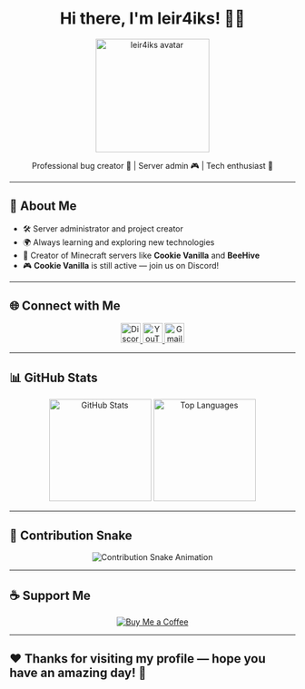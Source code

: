 <h1 align="center">Hi there, I'm leir4iks! 👋✨</h1>

<p align="center">
  <img src="https://avatars.githubusercontent.com/u/118904014?s=400&u=1e121429a86b28a8888c2e0d94af2c4df3339a96&v=4" width="200" alt="leir4iks avatar" />
</p>

<p align="center">
  Professional bug creator 🐛 | Server admin 🎮 | Tech enthusiast 🚀
</p>

---

## 🧠 About Me

- 🛠️ Server administrator and project creator
- 🌍 Always learning and exploring new technologies
- 🍪 Creator of Minecraft servers like **Cookie Vanilla** and **BeeHive**
- 🎮 **Cookie Vanilla** is still active — join us on Discord!

---

## 🌐 Connect with Me

<div align="center">
  <a href="https://discord.gg/WXRzt73Pjz" target="_blank">
    <img src="https://img.shields.io/static/v1?message=Discord&logo=discord&label=&color=7289DA&logoColor=white&labelColor=&style=for-the-badge" height="35" alt="Discord logo" />
  </a>
  <a href="https://www.youtube.com/@Leir4iks" target="_blank">
    <img src="https://img.shields.io/static/v1?message=YouTube&logo=youtube&label=&color=FF0000&logoColor=white&labelColor=&style=for-the-badge" height="35" alt="YouTube logo" />
  </a>
  <a href="mailto:leir4iks@gmail.com" target="_blank">
    <img src="https://img.shields.io/static/v1?message=Gmail&logo=gmail&label=&color=D14836&logoColor=white&labelColor=&style=for-the-badge" height="35" alt="Gmail logo" />
  </a>
</div>

---

## 📊 GitHub Stats

<div align="center">
  <img src="https://github-readme-stats.vercel.app/api?username=leir4iks&show_icons=true&theme=tokyonight&hide_border=true&count_private=true" height="180px" alt="GitHub Stats"/>
  <img src="https://github-readme-stats.vercel.app/api/top-langs/?username=leir4iks&layout=compact&theme=tokyonight&hide_border=true" height="180px" alt="Top Languages"/>
</div>

---

## 🐍 Contribution Snake

<div align="center">
  <img src="https://github.com/leir4iks/leir4iks/blob/output/github-contribution-grid-snake.svg" alt="Contribution Snake Animation" />
</div>

---

## ☕ Support Me

<div align="center">
  <a href="https://www.buymeacoffee.com/leir4iks" target="_blank">
    <img src="https://img.shields.io/badge/Buy%20Me%20A-Coffee-FFDD00?style=for-the-badge&logo=buy-me-a-coffee&logoColor=black" alt="Buy Me a Coffee"/>
  </a>
</div>

---

## ❤️ Thanks for visiting my profile — hope you have an amazing day! 🌟
